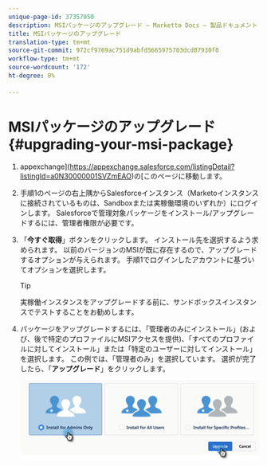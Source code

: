 ```yaml
---
unique-page-id: 37357050
description: MSIパッケージのアップグレード — Marketto Docs — 製品ドキュメント
title: MSIパッケージのアップグレード
translation-type: tm+mt
source-git-commit: 972cf9769ac751d9abfd5665975703dcd07930f0
workflow-type: tm+mt
source-wordcount: '172'
ht-degree: 0%

---
```



# MSIパッケージのアップグレード{#upgrading-your-msi-package}

1. appexchange](https://appexchange.salesforce.com/listingDetail?listingId=a0N30000001SVZmEAO)の[このページに移動します。

1. 手順1のページの右上隅からSalesforceインスタンス（Marketoインスタンスに接続されているものは、Sandboxまたは実稼働環境のいずれか）にログインします。 Salesforceで管理対象パッケージをインストール/アップグレードするには、管理者権限が必要です。

1. 「**今すぐ取得**」ボタンをクリックします。 インストール先を選択するよう求められます。 以前のバージョンのMSIが既に存在するので、アップグレードするオプションが与えられます。 手順1でログインしたアカウントに基づいてオプションを選択します。

   >[!TIP]
   >
   >実稼働インスタンスをアップグレードする前に、サンドボックスインスタンスでテストすることをお勧めします。

1. パッケージをアップグレードするには、「管理者のみにインストール」(および、後で特定のプロファイルにMSIアクセスを提供)、「すべてのプロファイルに対してインストール」または「特定のユーザーに対してインストール」を選択します。 この例では、「管理者のみ」を選択しています。 選択が完了したら、「**アップグレード**」をクリックします。

   ![](assets/four.png)
